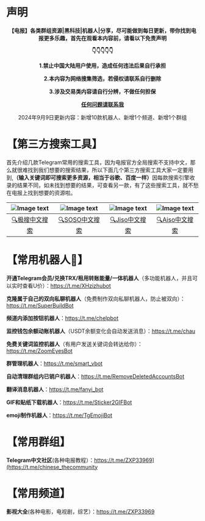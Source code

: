 # 声明
<p align="center"><b>【电报】各类群组资源|黑科技|机器人|分享，尽可能做到每日更新，带你找到电报更多乐趣，首先在观看本内容前，请看以下免责声明</b></p>

<p align="center"><b>👇👇👇👇👇</b></p>

<p align="center"><b>1.禁止中国大陆用户使用，造成任何违法后果自行承担</b></p>

<p align="center"><b>2.本内容为网络搜集筛选，若侵权请联系自行删除</b></p>

<p align="center"><b>3.涉及交易类内容请自行分辨，不做任何担保</b></p>

<p align="center"><b><a href="https://t.me/XHchtBot">任何问题请联系我</a></b></p>

<p align="center">2024年9月9日更新内容：新增10款机器人、新增1个频道、新增1个群组</p>

# 【第三方搜索工具】

首先介绍几款Telegram常用的搜索工具，因为电报官方全局搜索不支持中文，那么就很难找到我们想要的搜索结果，所以下面几个第三方搜索工具大家一定要用到,<b>（输入关键词即可搜索更多资源，相当于谷歌、百度一样）</b>因每款搜索引擎收录的结果不同，如未找到想要的结果，可查看另一款，有了这些搜索工具，就不愁在电报上找到想要的资源啦。

| ![Image text](https://github.com/XHooki/Telegram-/blob/44102e92f1091da7444b6c4252f15f9ad509d0ef/%E6%96%87%E4%BB%B6/%E6%9E%81%E6%90%9Cpicture.jpg) | ![Image text](https://github.com/XHooki/Telegram-/blob/main/%E6%96%87%E4%BB%B6/SOSO%E5%9B%BE%E7%89%87.png) | ![Image text](https://github.com/XHooki/Telegram-/blob/main/%E6%96%87%E4%BB%B6/Jiso.jpg) | ![Image text](https://github.com/XHooki/Telegram-/blob/main/%E6%96%87%E4%BB%B6/aiso.jpg) |
| :---: | :---:| :---: | :---: |
| <a href="https://t.me/TGzhst">🔍极搜中文搜索</a> | <a href="https://t.me/SOSOwuyan">🔍SOSO中文搜索</a> | <a href="https://t.me/jisowuyan">🔍Jiso中文搜索</a> | <a href="https://t.me/jisowuyan">🔍Aiso中文搜索</a>

# 【常用机器人🤖】

<b>开通Telegram会员/兑换TRX/租用转账能量/一体机器人</b>（多功能机器人，并且可以实时查看U价）：https://t.me/XHzizhubot

<b>克隆属于自己的双向私聊机器人</b>（免费制作双向私聊机器人，防止被双向）：https://t.me/SuperBuildBot

<b>频道内添加按钮机器人</b>：https://t.me/chelpbot

<b>监控钱包余额动账机器人</b>（USDT余额变化会自动发送消息）：https://t.me/chau

<b>免费关键词监控机器人</b>（有用户发送关键词会转达给你）：https://t.me/ZoomEyesBot

<b>群管理机器人</b>：https://t.me/smart_vbot

<b>自动清理群组内已销户机器人</b>：https://t.me/RemoveDeletedAccountsBot

<b>翻译消息机器人</b>：https://t.me/fanyi_bot

<b>GIF和贴纸下载机器人</b>：https://t.me/Sticker2GIFBot

<b>emoji制作机器人</b>：https://t.me/TgEmojiBot

# 【常用群组】

<b>Telegram中文社区</b>(各种电报教程）：https://t.me/ZXP33969](https://t.me/chinese_thecommunity

# 【常用频道】

<b>影视大全</b>(各种电影，电视剧，综艺）：https://t.me/ZXP33969
